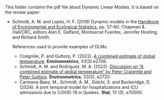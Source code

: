 This folder contains the pdf file about Dynamic Linear Models. It is based on the review paper:

- Schmidt, A. M. and Lopes, H. F. (2019) Dynamic models in the [Handbook of Environmental and Ecological Statistics](http://208.254.74.112/books/details/9781498752022/), pp. 57-80. Chapman \& Hall/CRC, editors Alan E. Gelfand, Montserrat Fuentes, Jennifer Hoeting, and Richard Smith.

  References used to provide examples of DLMs:
  
  - Craigmile, P. and Guttorp, P. (2022). [A combined estimate of global temperature](https://onlinelibrary.wiley.com/doi/epdf/10.1002/env.2706). **Environmetrics**, 33(3):e2706.
  - Schmidt, A. M. and Rodríguez, M. A. (2022). [Discussion on “A combined estimate of global temperature” by Peter Craigmile and Peter Guttorp](https://onlinelibrary.wiley.com/doi/full/10.1002/env.2720). **Environmetrics**, 33(3), e2720.
  - Carmona-Baez, M., Schmidt, A. M.,  Golchi, S. and Buckeridge, D. (2024). A joint temporal model for hospitalizations and ICU admissions due to COVID-19 in Quebec. **Stat**, 13 (3), e70000. 
